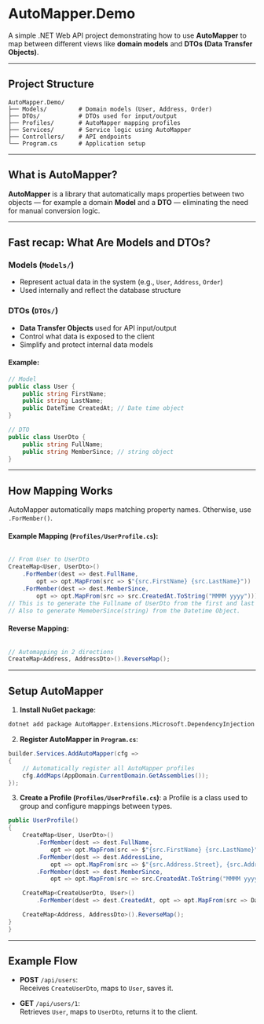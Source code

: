 #  AutoMapper.Demo

A simple .NET Web API project demonstrating how to use **AutoMapper** to map between different views like **domain models** and **DTOs (Data Transfer Objects)**.

---

##  Project Structure

```
AutoMapper.Demo/
├── Models/         # Domain models (User, Address, Order)
├── DTOs/           # DTOs used for input/output
├── Profiles/       # AutoMapper mapping profiles
├── Services/       # Service logic using AutoMapper
├── Controllers/    # API endpoints
└── Program.cs      # Application setup
```

---

##  What is AutoMapper?

**AutoMapper** is a library that automatically maps properties between two objects — for example a domain **Model** and a **DTO** — eliminating the need for manual conversion logic.

---

##  Fast recap: What Are Models and DTOs?

###  Models (`Models/`)
- Represent actual data in the system (e.g., `User`, `Address`, `Order`)
- Used internally and reflect the database structure

###  DTOs (`DTOs/`)
- **Data Transfer Objects** used for API input/output
- Control what data is exposed to the client
- Simplify and protect internal data models

#### Example:

```csharp
// Model
public class User {
    public string FirstName;
    public string LastName;
    public DateTime CreatedAt; // Date time object
}

// DTO
public class UserDto {
    public string FullName;
    public string MemberSince; // string object
}
```

---

##  How Mapping Works

AutoMapper automatically maps matching property names. Otherwise, use `.ForMember()`.

#### Example Mapping (`Profiles/UserProfile.cs`):

```csharp

// From User to UserDto
CreateMap<User, UserDto>()
    .ForMember(dest => dest.FullName, 
        opt => opt.MapFrom(src => $"{src.FirstName} {src.LastName}"))
    .ForMember(dest => dest.MemberSince, 
        opt => opt.MapFrom(src => src.CreatedAt.ToString("MMMM yyyy")));
// This is to generate the Fullname of UserDto from the first and last name of user,
// Also to generate MemeberSince(string) from the Datetime Object.
```

#### Reverse Mapping:

```csharp

// Automapping in 2 directions
CreateMap<Address, AddressDto>().ReverseMap();
```

---

##  Setup AutoMapper

1. **Install NuGet package**:

```bash
dotnet add package AutoMapper.Extensions.Microsoft.DependencyInjection
```

2. **Register AutoMapper in `Program.cs`**:

```csharp
builder.Services.AddAutoMapper(cfg =>
{
    // Automatically register all AutoMapper profiles 
    cfg.AddMaps(AppDomain.CurrentDomain.GetAssemblies());
});
```

3. **Create a Profile (`Profiles/UserProfile.cs`)**: a Profile is a class used to group and configure mappings between types.

```csharp
public UserProfile()
{
    CreateMap<User, UserDto>()
        .ForMember(dest => dest.FullName,
            opt => opt.MapFrom(src => $"{src.FirstName} {src.LastName}"))
        .ForMember(dest => dest.AddressLine,
            opt => opt.MapFrom(src => $"{src.Address.Street}, {src.Address.City}"))
        .ForMember(dest => dest.MemberSince,
            opt => opt.MapFrom(src => src.CreatedAt.ToString("MMMM yyyy")));

    CreateMap<CreateUserDto, User>()
        .ForMember(dest => dest.CreatedAt, opt => opt.MapFrom(src => DateTime.UtcNow));

    CreateMap<Address, AddressDto>().ReverseMap();
}
}
```

---

##  Example Flow

- **POST** `/api/users`:  
  Receives `CreateUserDto`, maps to `User`, saves it.

- **GET** `/api/users/1`:  
  Retrieves `User`, maps to `UserDto`, returns it to the client.
